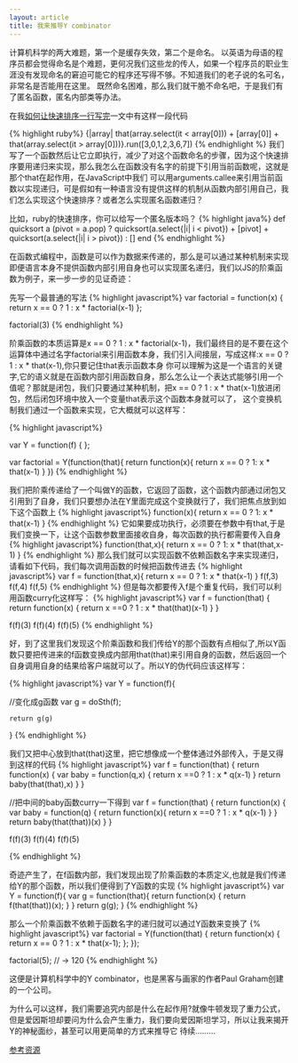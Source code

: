 ```yaml
---
layout: article
title: 我来推导Y combinator
---
```


计算机科学的两大难题，第一个是缓存失效，第二个是命名。
以英语为母语的程序员都会觉得命名是个难题，更何况我们这些龙的传人，如果一个程序员的职业生涯没有发现命名的窘迫可能它的程序还写得不够。不知道我们的老子说的名可名，非常名是否能用在这里。
既然命名困难，那么我们就干脆不命名吧，于是我们有了匿名函数，匿名内部类等办法。

在我[如何让快速排序一行写完](http://www.codingbaby.com/blog/2013/10/17/quicksort-on-one-line/)一文中有这样一段代码

{% highlight ruby%}
{|array| that(array.select(it < array[0])) + [array[0]] + that(array.select(it > array[0]))}.run([3,0,1,2,3,6,7])
{% endhighlight %}
我们写了一个函数然后让它立即执行，减少了对这个函数命名的步骤，因为这个快速排序要用递归来实现，那么我怎么在函数没有名字的前提下引用当前函数呢，这就是那个that在起作用，在JavaScript中我们
可以用arguments.callee来引用当前函数以实现递归，可是假如有一种语言没有提供这样的机制从函数内部引用自己，我们怎么实现这个快速排序？或者怎么实现匿名函数递归？

比如，ruby的快速排序，你可以给写一个匿名版本吗？
{% highlight java%}
def quicksort a
  (pivot = a.pop) ? quicksort(a.select{|i| i < pivot}) + [pivot] + quicksort(a.select{|i| i > pivot}) : []
end
{% endhighlight %}

在函数式编程中，函数是可以作为数据来传递的，那么是可以通过某种机制来实现即便语言本身不提供函数内部引用自身也可以实现匿名递归，我们以JS的阶乘函数为例子，来一步一步的见证奇迹：

先写一个最普通的写法
{% highlight javascript%}
var factorial = function(x) {
  return x == 0 ? 1 : x * factorial(x-1)
};

factorial(3)
{% endhighlight %}

阶乘函数的本质运算是x == 0 ? 1 : x * factorial(x-1)，我们最终目的是不要在这个运算体中通过名字factorial来引用函数本身，我们引入间接层，写成这样:x == 0 ? 1 : x * that(x-1),你只要记住that表示函数本身
你可以理解为这是一个语言的关键字,它的语义就是在函数内部引用函数自身，那么怎么让一个表达式能够引用一个值呢？那就是闭包，我们只要通过某种机制，把x == 0 ? 1 : x * that(x-1)放进闭包，然后闭包环境中放入一个变量that表示这个函数本身就可以了，
这个变换机制我们通过一个函数来实现，它大概就可以这样写：

{% highlight javascript%}

var Y = function(f) {
};

var factorial = Y(function(that){
    return function(x){
        return x == 0 ? 1: x * that(x-1)
    }
})
{% endhighlight %}

我们把阶乘传递给了一个叫做Y的函数，它返回了函数，这个函数内部通过闭包又引用到了自身，我们只要想办法在Y里面完成这个变换就行了，我们把焦点放到如下这个函数上
{% highlight javascript%}
function(x){
   return x == 0 ? 1: x * that(x-1)
}
{% endhighlight %}
它如果要成功执行，必须要在参数中有that,于是我们变换一下，让这个函数参数里面接收自身，每次函数的执行都需要传入自身
{% highlight javascript%}
function(that,x){
   return x == 0 ? 1: x * that(that,x-1)
}
{% endhighlight %}
那么我们就可以实现函数不依赖函数名字来实现递归，请看如下代码，我们每次调用函数的时候把函数传进去
{% highlight javascript%}
var f = function(that,x){
   return x == 0 ? 1: x * that(x-1)
}
f(f,3)
f(f,4)
f(f,5)
{% endhighlight %}
但是每次都要传入f是个重复代码，我们可以利用函数curry化这样写：
{% highlight javascript%}
var f = function(that) {
    return function(x) {
        return x ==0 ? 1 : x * that(that)(x-1)
    }
}

f(f)(3)
f(f)(4)
f(f)(5)
{% endhighlight %}

好，到了这里我们发现这个阶乘函数和我们传给Y的那个函数有点相似了,所以Y函数只要把传进来的f函数变换成内部用that(that)来引用自身的函数，然后返回一个自身调用自身的结果给客户端就可以了。所以Y的伪代码应该这样写：

{% highlight javascript%}
var Y = function(f){

   //变化成g函数
    var g = doSth(f);

    return g(g)
}
{% endhighlight %}

我们又把中心放到that(that)这里，把它想像成一个整体通过外部传入，于是又得到这样的代码
{% highlight javascript%}
var f = function(that) {
    return function(x) {
        var baby = function(q,x) {
            return x ==0 ? 1 : x * q(x-1)
        }
        return baby(that(that),x)
    }
}

//把中间的baby函数curry一下得到
var f = function(that) {
    return function(x) {
        var baby = function(q) {
            return function(x){
                return x ==0 ? 1 : x * q(x-1)
            }
        }
        return baby(that(that))(x)
    }
}

f(f)(3)
f(f)(4)
f(f)(5)

{% endhighlight %}

奇迹产生了，在f函数内部，我们发现出现了阶乘函数的本质定义,也就是我们传递给Y的那个函数，所以我们便得到了Y函数的实现
{% highlight javascript%}
var Y = function(f){
    var g = function(that){
        return function(x) {
            return f(that(that))(x);
        }
    }
    return g(g);
}
{% endhighlight %}

那么一个阶乘函数不依赖于函数名字的递归就可以通过Y函数来变换了
{% highlight javascript%}
var factorial = Y(function(that) {
  return function(x) {
    return x == 0 ? 1 : x * that(x-1);
  };
});

factorial(5); // -> 120
{% endhighlight %}

这便是计算机科学中的Y combinator，也是黑客与画家的作者Paul Graham创建的一个公司。

为什么可以这样，我们需要追究内部是什么在起作用?就像牛顿发现了重力公式，但是爱因斯坦却要问为什么会产生重力，我们要向爱因斯坦学习，所以让我来揭开Y的神秘面纱，甚至可以用更简单的方式来推导它
待续.........


[参考资源](http://blog.jcoglan.com/2008/01/10/deriving-the-y-combinator/)